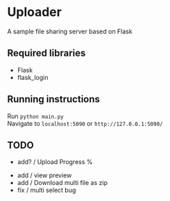 # Uploader
A sample file sharing server based on Flask

## Required libraries 
* Flask
* flask_login

## Running instructions
Run `python main.py`<br>
Navigate to `localhost:5090` or `http://127.0.0.1:5090/`


## TODO

<!-- * add / name changing -->
<!-- * add / Download count -->
<!-- * fix / select file (delete) button text location -->
<!-- * add / det file change in dir and add it into sql -->

* add? / Upload Progress %
<!-- * add / Prview a photo or a doc -->
* add / view preview
* add / Download multi file as zip
* fix / multi select bug
<!-- * fix / Download Count not include preview -->